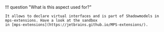 !!! question "What is this aspect used for?"

    It allows to declare virtual interfaces and is part of Shadowmodels in mps-extensions. Have a look at the sandbox
    in [mps-extensions](https://jetbrains.github.io/MPS-extensions/).